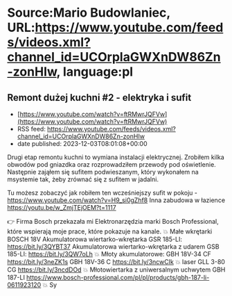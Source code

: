 # Source:Mario Budowlaniec, URL:https://www.youtube.com/feeds/videos.xml?channel_id=UCOrplaGWXnDW86Zn-zonHIw, language:pl

## Remont dużej kuchni #2 - elektryka i sufit
 - [https://www.youtube.com/watch?v=ftRMwrJQFVw](https://www.youtube.com/watch?v=ftRMwrJQFVw)
 - RSS feed: https://www.youtube.com/feeds/videos.xml?channel_id=UCOrplaGWXnDW86Zn-zonHIw
 - date published: 2023-12-03T08:01:08+00:00

Drugi etap remontu kuchni to wymiana instalacji elektrycznej. Zrobiłem kilka obwodów pod gniazdka oraz rozprowadziłem przewody pod oświetlenie. Następnie zająłem się sufitem podwieszanym, który wykonałem na msystemie tak, żeby zrównać się z sufitem w jadalni.

Tu możesz zobaczyć jak robiłem ten wcześniejszy sufit w pokoju - https://www.youtube.com/watch?v=H9_si0gZhf8
Inna zabudowa w łazience https://youtu.be/w_ZmjTEjOEM?t=1117

👉 Firma Bosch przekazała mi Elektronarzędzia marki Bosch Professional, które wspierają moje prace, które pokazuje na kanale.
💥 Małe wkrętarki BOSCH 18V
Akumulatorowa wiertarko-wkrętarka GSR 185-LI: https://bit.ly/3QYBT37
Akumulatorowa wiertarko-wkrętarka z udarem GSB 185-LI: https://bit.ly/3QW7oLh
💥 Młoty akumulatorowe:
GBH 18V-34 CF https://bit.ly/3neZK1s
GBH 18V-36 C https://bit.ly/3ncwCIk
💥 laser GLL 3-80 CG https://bit.ly/3ncdDOd
💥 Młotowiertarka z uniwersalnym uchwytem GBH 187-LI https://www.bosch-professional.com/pl/pl/products/gbh-187-li-0611923120
💥 Sy

